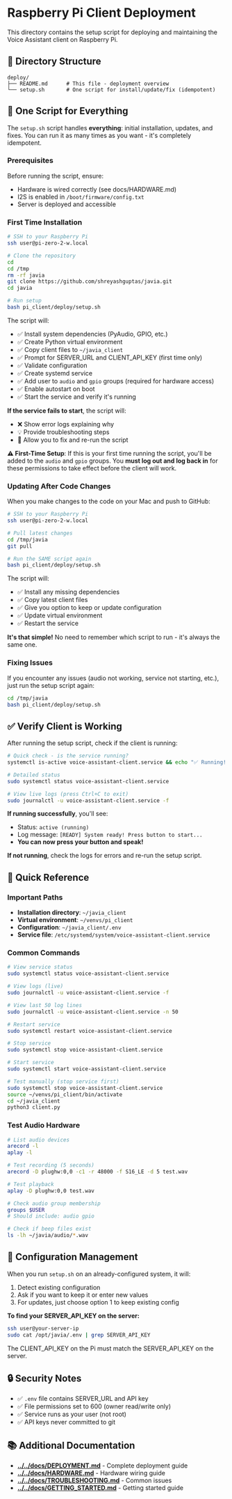 # Raspberry Pi Client Deployment

This directory contains the setup script for deploying and maintaining the Voice Assistant client on Raspberry Pi.

## 📁 Directory Structure

```
deploy/
├── README.md      # This file - deployment overview
└── setup.sh       # One script for install/update/fix (idempotent)
```

## 🚀 One Script for Everything

The `setup.sh` script handles **everything**: initial installation, updates, and fixes. You can run it as many times as you want - it's completely idempotent.

### Prerequisites

Before running the script, ensure:
- Hardware is wired correctly (see docs/HARDWARE.md)
- I2S is enabled in `/boot/firmware/config.txt`
- Server is deployed and accessible

### First Time Installation

```bash
# SSH to your Raspberry Pi
ssh user@pi-zero-2-w.local

# Clone the repository
cd
cd /tmp
rm -rf javia
git clone https://github.com/shreyashguptas/javia.git
cd javia

# Run setup
bash pi_client/deploy/setup.sh
```

The script will:
- ✅ Install system dependencies (PyAudio, GPIO, etc.)
- ✅ Create Python virtual environment
- ✅ Copy client files to `~/javia_client`
- ✅ Prompt for SERVER_URL and CLIENT_API_KEY (first time only)
- ✅ Validate configuration
- ✅ Create systemd service
- ✅ Add user to `audio` and `gpio` groups (required for hardware access)
- ✅ Enable autostart on boot
- ✅ Start the service and verify it's running

**If the service fails to start**, the script will:
- ❌ Show error logs explaining why
- 💡 Provide troubleshooting steps
- 🔄 Allow you to fix and re-run the script

**⚠️ First-Time Setup**: If this is your first time running the script, you'll be added to the `audio` and `gpio` groups. You **must log out and log back in** for these permissions to take effect before the client will work.

### Updating After Code Changes

When you make changes to the code on your Mac and push to GitHub:

```bash
# SSH to your Raspberry Pi
ssh user@pi-zero-2-w.local

# Pull latest changes
cd /tmp/javia
git pull

# Run the SAME script again
bash pi_client/deploy/setup.sh
```

The script will:
- ✅ Install any missing dependencies
- ✅ Copy latest client files
- ✅ Give you option to keep or update configuration
- ✅ Update virtual environment
- ✅ Restart the service

**It's that simple!** No need to remember which script to run - it's always the same one.

### Fixing Issues

If you encounter any issues (audio not working, service not starting, etc.), just run the setup script again:

```bash
cd /tmp/javia
bash pi_client/deploy/setup.sh
```

## ✅ Verify Client is Working

After running the setup script, check if the client is running:

```bash
# Quick check - is the service running?
systemctl is-active voice-assistant-client.service && echo "✅ Running!" || echo "❌ Not running"

# Detailed status
sudo systemctl status voice-assistant-client.service

# View live logs (press Ctrl+C to exit)
sudo journalctl -u voice-assistant-client.service -f
```

**If running successfully**, you'll see:
- Status: `active (running)`
- Log message: `[READY] System ready! Press button to start...`
- **You can now press your button and speak!**

**If not running**, check the logs for errors and re-run the setup script.

## 📝 Quick Reference

### Important Paths

- **Installation directory**: `~/javia_client`
- **Virtual environment**: `~/venvs/pi_client`
- **Configuration**: `~/javia_client/.env`
- **Service file**: `/etc/systemd/system/voice-assistant-client.service`

### Common Commands

```bash
# View service status
sudo systemctl status voice-assistant-client.service

# View logs (live)
sudo journalctl -u voice-assistant-client.service -f

# View last 50 log lines
sudo journalctl -u voice-assistant-client.service -n 50

# Restart service
sudo systemctl restart voice-assistant-client.service

# Stop service
sudo systemctl stop voice-assistant-client.service

# Start service
sudo systemctl start voice-assistant-client.service

# Test manually (stop service first)
sudo systemctl stop voice-assistant-client.service
source ~/venvs/pi_client/bin/activate
cd ~/javia_client
python3 client.py
```

### Test Audio Hardware

```bash
# List audio devices
arecord -l
aplay -l

# Test recording (5 seconds)
arecord -D plughw:0,0 -c1 -r 48000 -f S16_LE -d 5 test.wav

# Test playback
aplay -D plughw:0,0 test.wav

# Check audio group membership
groups $USER
# Should include: audio gpio

# Check if beep files exist
ls -lh ~/javia/audio/*.wav
```

## 🔑 Configuration Management

When you run `setup.sh` on an already-configured system, it will:
1. Detect existing configuration
2. Ask if you want to keep it or enter new values
3. For updates, just choose option 1 to keep existing config

**To find your SERVER_API_KEY on the server:**
```bash
ssh user@your-server-ip
sudo cat /opt/javia/.env | grep SERVER_API_KEY
```

The CLIENT_API_KEY on the Pi must match the SERVER_API_KEY on the server.

## 🔒 Security Notes

- ✅ `.env` file contains SERVER_URL and API key
- ✅ File permissions set to 600 (owner read/write only)
- ✅ Service runs as your user (not root)
- ✅ API keys never committed to git

## 📚 Additional Documentation

- **[../../docs/DEPLOYMENT.md](../../docs/DEPLOYMENT.md)** - Complete deployment guide
- **[../../docs/HARDWARE.md](../../docs/HARDWARE.md)** - Hardware wiring guide
- **[../../docs/TROUBLESHOOTING.md](../../docs/TROUBLESHOOTING.md)** - Common issues
- **[../../docs/GETTING_STARTED.md](../../docs/GETTING_STARTED.md)** - Getting started guide

